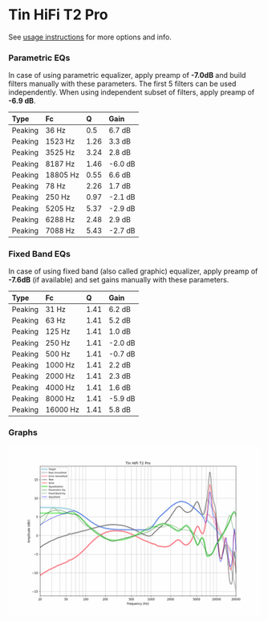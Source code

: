 # Tin HiFi T2 Pro
See [usage instructions](https://github.com/jaakkopasanen/AutoEq#usage) for more options and info.

### Parametric EQs
In case of using parametric equalizer, apply preamp of **-7.0dB** and build filters manually
with these parameters. The first 5 filters can be used independently.
When using independent subset of filters, apply preamp of **-6.9 dB**.

| Type    | Fc       |    Q | Gain    |
|:--------|:---------|:-----|:--------|
| Peaking | 36 Hz    | 0.5  | 6.7 dB  |
| Peaking | 1523 Hz  | 1.26 | 3.3 dB  |
| Peaking | 3525 Hz  | 3.24 | 2.8 dB  |
| Peaking | 8187 Hz  | 1.46 | -6.0 dB |
| Peaking | 18805 Hz | 0.55 | 6.6 dB  |
| Peaking | 78 Hz    | 2.26 | 1.7 dB  |
| Peaking | 250 Hz   | 0.97 | -2.1 dB |
| Peaking | 5205 Hz  | 5.37 | -2.9 dB |
| Peaking | 6288 Hz  | 2.48 | 2.9 dB  |
| Peaking | 7088 Hz  | 5.43 | -2.7 dB |

### Fixed Band EQs
In case of using fixed band (also called graphic) equalizer, apply preamp of **-7.6dB**
(if available) and set gains manually with these parameters.

| Type    | Fc       |    Q | Gain    |
|:--------|:---------|:-----|:--------|
| Peaking | 31 Hz    | 1.41 | 6.2 dB  |
| Peaking | 63 Hz    | 1.41 | 5.2 dB  |
| Peaking | 125 Hz   | 1.41 | 1.0 dB  |
| Peaking | 250 Hz   | 1.41 | -2.0 dB |
| Peaking | 500 Hz   | 1.41 | -0.7 dB |
| Peaking | 1000 Hz  | 1.41 | 2.2 dB  |
| Peaking | 2000 Hz  | 1.41 | 2.3 dB  |
| Peaking | 4000 Hz  | 1.41 | 1.6 dB  |
| Peaking | 8000 Hz  | 1.41 | -5.9 dB |
| Peaking | 16000 Hz | 1.41 | 5.8 dB  |

### Graphs
![](./Tin%20HiFi%20T2%20Pro.png)
